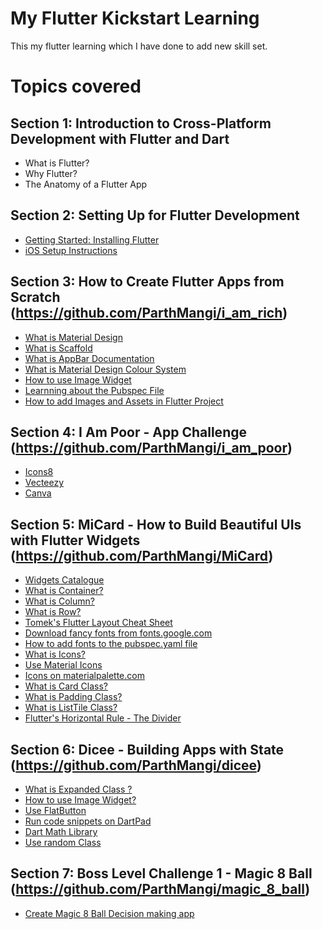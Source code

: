 # My Flutter Kickstart Learning
This my flutter learning which I have done to add new skill set.

# Topics covered

 ## Section 1: Introduction to Cross-Platform Development with Flutter and Dart
 
* What is Flutter?
* Why Flutter?
* The Anatomy of a Flutter App

## Section 2: Setting Up for Flutter Development

* [Getting Started: Installing Flutter](https://flutter.dev/docs/get-started/install)
* [iOS Setup Instructions](https://flutter.dev/docs/get-started/install/macos#ios-setup)


## Section 3: How to Create Flutter Apps from Scratch (https://github.com/ParthMangi/i_am_rich)

* [What is Material Design](https://material.io/)
* [What is Scaffold](https://docs.flutter.io/flutter/material/Scaffold-class.html)
* [What is AppBar Documentation](https://docs.flutter.io/flutter/material/AppBar-class.html)
* [What is  Material Design Colour System](https://material.io/design/color/the-color-system.html)
* [How to use Image Widget](https://docs.flutter.io/flutter/widgets/Image-class.html)
* [Learnning about the Pubspec File](https://www.dartlang.org/tools/pub/pubspec)
* [How to add Images and Assets in Flutter Project](https://flutter.dev/docs/development/ui/assets-and-images)

## Section 4: I Am Poor - App Challenge (https://github.com/ParthMangi/i_am_poor)

* [Icons8](https://icons8.com/)
* [Vecteezy](https://www.vecteezy.com/)
* [Canva](https://www.canva.com/)

## Section 5: MiCard - How to Build Beautiful UIs with Flutter Widgets (https://github.com/ParthMangi/MiCard)

* [Widgets Catalogue](https://flutter.dev/docs/development/ui/widgets)
* [What is Container?](https://docs.flutter.io/flutter/widgets/Container-class.html)
* [What is Column?](https://docs.flutter.io/flutter/widgets/Column-class.html)
* [What is Row?](https://docs.flutter.io/flutter/widgets/Row-class.html)
* [Tomek's Flutter Layout Cheat Sheet](https://medium.com/flutter-community/flutter-layout-cheat-sheet-5363348d037e)
* [Download fancy fonts from fonts.google.com](https://fonts.google.com/)
* [How to add fonts to the pubspec.yaml file](https://flutter.dev/docs/cookbook/design/package-fonts)
* [What is Icons?](https://docs.flutter.io/flutter/material/Icons-class.html)
* [Use Material Icons](https://material.io/tools/icons/?style=baseline)
* [Icons on materialpalette.com](https://www.materialpalette.com/icons)
* [What is Card Class?](https://docs.flutter.io/flutter/material/Card-class.html)
* [What is Padding Class?](https://docs.flutter.io/flutter/widgets/Padding-class.html)
* [What is ListTile Class?](https://docs.flutter.io/flutter/material/ListTile-class.html)
* [Flutter's Horizontal Rule - The Divider](https://docs.flutter.io/flutter/material/Divider-class.html)

## Section 6: Dicee - Building Apps with State (https://github.com/ParthMangi/dicee)

* [What is Expanded Class ?](https://docs.flutter.io/flutter/widgets/Expanded-class.html)
* [How to use Image Widget?](https://docs.flutter.io/flutter/widgets/Image-class.html)
* [Use FlatButton](https://docs.flutter.io/flutter/material/FlatButton-class.html)
* [Run code snippets on DartPad](https://dartpad.dartlang.org/)
* [Dart Math Library](https://api.dartlang.org/stable/2.2.0/dart-math/dart-math-library.html)
* [Use random Class](https://api.dartlang.org/stable/2.2.0/dart-math/Random-class.html)

## Section 7: Boss Level Challenge 1 - Magic 8 Ball (https://github.com/ParthMangi/magic_8_ball)

 * [Create Magic 8 Ball Decision making app](https://github.com/ParthMangi/magic_8_ball)


 

